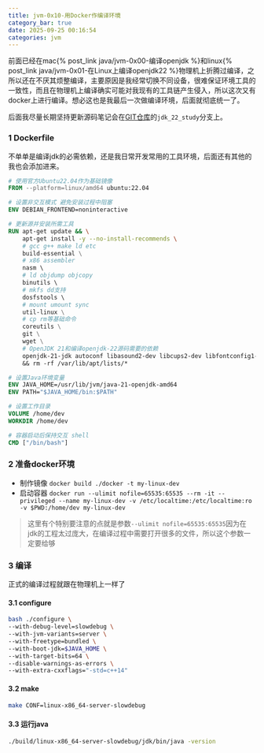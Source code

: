 ```yaml
---
title: jvm-0x10-用Docker作编译环境
category_bar: true
date: 2025-09-25 00:16:54
categories: jvm
---
```


前面已经在mac{% post_link java/jvm-0x00-编译openjdk %}和linux{% post_link java/jvm-0x01-在Linux上编译openjdk22 %}物理机上折腾过编译，之所以还在不厌其烦整编译，主要原因是我经常切换不同设备，很难保证环境工具的一致性，而且在物理机上编译确实可能对我现有的工具链产生侵入，所以这次又有docker上进行编译。想必这也是我最后一次做编译环境，后面就彻底统一了。

后面我尽量长期坚持更新源码笔记会在[GIT仓库](https://github.com/Bannirui/jdk.git)的`jdk_22_study`分支上。

### 1 Dockerfile

不单单是编译jdk的必需依赖，还是我日常开发常用的工具环境，后面还有其他的我也会添加进来。

```Dockerfile
# 使用官方Ubuntu22.04作为基础镜像
FROM --platform=linux/amd64 ubuntu:22.04

# 设置非交互模式 避免安装过程中阻塞
ENV DEBIAN_FRONTEND=noninteractive

# 更新源并安装所需工具
RUN apt-get update && \
    apt-get install -y --no-install-recommends \
    # gcc g++ make ld etc
    build-essential \
    # x86 assembler
    nasm \                  
    # ld objdump objcopy
    binutils \              
    # mkfs dd支持
    dosfstools \            
    # mount umount sync
    util-linux \
    # cp rm等基础命令
    coreutils \
    git \
    wget \
    # OpenJDK 21和编译openjdk-22源码需要的依赖
    openjdk-21-jdk autoconf libasound2-dev libcups2-dev libfontconfig1-dev libx11-dev libxext-dev libxrender-dev libxrandr-dev libxtst-dev libxt-dev file zip unzip gawk \
    && rm -rf /var/lib/apt/lists/*

# 设置Java环境变量
ENV JAVA_HOME=/usr/lib/jvm/java-21-openjdk-amd64
ENV PATH="$JAVA_HOME/bin:$PATH"

# 设置工作目录
VOLUME /home/dev
WORKDIR /home/dev

# 容器启动后保持交互 shell
CMD ["/bin/bash"]
```
### 2 准备docker环境

- 制作镜像 `docker build ./docker -t my-linux-dev`
- 启动容器 `docker run --ulimit nofile=65535:65535 --rm -it --privileged --name my-linux-dev -v /etc/localtime:/etc/localtime:ro -v $PWD:/home/dev my-linux-dev`

> 这里有个特别要注意的点就是参数`--ulimit nofile=65535:65535`因为在jdk的工程太过庞大，在编译过程中需要打开很多的文件，所以这个参数一定要给够

### 3 编译

正式的编译过程就跟在物理机上一样了

#### 3.1 configure

```sh
bash ./configure \
--with-debug-level=slowdebug \
--with-jvm-variants=server \
--with-freetype=bundled \
--with-boot-jdk=$JAVA_HOME \
--with-target-bits=64 \
--disable-warnings-as-errors \
--with-extra-cxxflags="-std=c++14"
```

#### 3.2 make

```sh
make CONF=linux-x86_64-server-slowdebug
```

#### 3.3 运行java

```sh
./build/linux-x86_64-server-slowdebug/jdk/bin/java -version
```